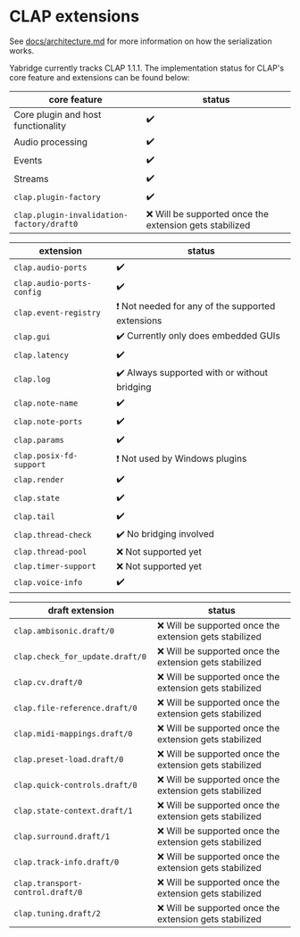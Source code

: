 # CLAP extensions

See
[docs/architecture.md](https://github.com/robbert-vdh/yabridge/blob/master/docs/architecture.md)
for more information on how the serialization works.

Yabridge currently tracks CLAP 1.1.1. The implementation status for CLAP's core feature and extensions can be found below:

| core feature                              | status                                                   |
| ----------------------------------------- | -------------------------------------------------------- |
| Core plugin and host functionality        | :heavy_check_mark:                                       |
| Audio processing                          | :heavy_check_mark:                                       |
| Events                                    | :heavy_check_mark:                                       |
| Streams                                   | :heavy_check_mark:                                       |
| `clap.plugin-factory`                     | :heavy_check_mark:                                       |
| `clap.plugin-invalidation-factory/draft0` | :x: Will be supported once the extension gets stabilized |

| extension                 | status                                                                  |
| ------------------------- | ----------------------------------------------------------------------- |
| `clap.audio-ports`        | :heavy_check_mark:                                                      |
| `clap.audio-ports-config` | :heavy_check_mark:                                                      |
| `clap.event-registry`     | :heavy_exclamation_mark: Not needed for any of the supported extensions |
| `clap.gui`                | :heavy_check_mark: Currently only does embedded GUIs                    |
| `clap.latency`            | :heavy_check_mark:                                                      |
| `clap.log`                | :heavy_check_mark: Always supported with or without bridging            |
| `clap.note-name`          | :heavy_check_mark:                                                      |
| `clap.note-ports`         | :heavy_check_mark:                                                      |
| `clap.params`             | :heavy_check_mark:                                                      |
| `clap.posix-fd-support`   | :heavy_exclamation_mark: Not used by Windows plugins                    |
| `clap.render`             | :heavy_check_mark:                                                      |
| `clap.state`              | :heavy_check_mark:                                                      |
| `clap.tail`               | :heavy_check_mark:                                                      |
| `clap.thread-check`       | :heavy_check_mark: No bridging involved                                 |
| `clap.thread-pool`        | :x: Not supported yet                                                   |
| `clap.timer-support`      | :x: Not supported yet                                                   |
| `clap.voice-info`         | :heavy_check_mark:                                                      |

| draft extension                  | status                                                   |
| -------------------------------- | -------------------------------------------------------- |
| `clap.ambisonic.draft/0`         | :x: Will be supported once the extension gets stabilized |
| `clap.check_for_update.draft/0`  | :x: Will be supported once the extension gets stabilized |
| `clap.cv.draft/0`                | :x: Will be supported once the extension gets stabilized |
| `clap.file-reference.draft/0`    | :x: Will be supported once the extension gets stabilized |
| `clap.midi-mappings.draft/0`     | :x: Will be supported once the extension gets stabilized |
| `clap.preset-load.draft/0`       | :x: Will be supported once the extension gets stabilized |
| `clap.quick-controls.draft/0`    | :x: Will be supported once the extension gets stabilized |
| `clap.state-context.draft/1`     | :x: Will be supported once the extension gets stabilized |
| `clap.surround.draft/1`          | :x: Will be supported once the extension gets stabilized |
| `clap.track-info.draft/0`        | :x: Will be supported once the extension gets stabilized |
| `clap.transport-control.draft/0` | :x: Will be supported once the extension gets stabilized |
| `clap.tuning.draft/2`            | :x: Will be supported once the extension gets stabilized |
